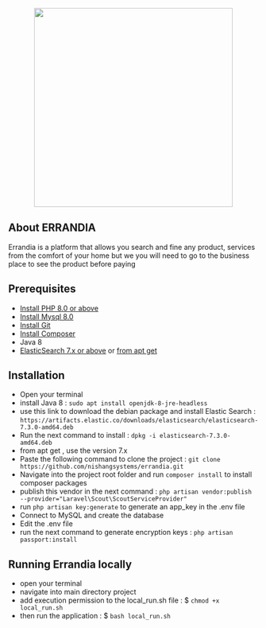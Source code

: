 <p style="text-align: center">
<a href="https://errandia.com/" target="_blank">
<img src="https://errandia.com/assets/admin/logo/errandia-logo.png" width="400"></a>
</p>


## About ERRANDIA

Errandia is a platform that allows you search and fine any product, services from the comfort of your home but we you will need to go to the business place to see the product before paying


## Prerequisites

- [Install PHP 8.0 or above](https://linuxhint.com/install-php-8-ubuntu-22-04/)
- [Install Mysql 8.0](https://www.digitalocean.com/community/tutorials/how-to-install-mysql-on-ubuntu-20-04)
- [Install Git](https://git-scm.com/book/en/v2/Getting-Started-Installing-Git)
- [Install Composer](https://www.digitalocean.com/community/tutorials/how-to-install-and-use-composer-on-ubuntu-20-04)
- Java 8
- [ElasticSearch 7.x or above](https://artifacts.elastic.co/downloads/elasticsearch/elasticsearch-7.3.0-amd64.deb) or [from apt get](https://www.elastic.co/guide/en/elasticsearch/reference/current/deb.html) 

## Installation

- Open your terminal
- install Java 8 : ``sudo apt install openjdk-8-jre-headless``
- use this link to download the debian package and install Elastic Search : ``https://artifacts.elastic.co/downloads/elasticsearch/elasticsearch-7.3.0-amd64.deb``
- Run the next command to install : ``dpkg -i elasticsearch-7.3.0-amd64.deb``
- from apt get , use the version 7.x
- Paste the following command to clone the project : `git clone https://github.com/nishangsystems/errandia.git`
- Navigate into the project root folder and run `composer install` to install composer packages
- publish this vendor in the next command : `php artisan vendor:publish --provider="Laravel\Scout\ScoutServiceProvider"`
- run `php artisan key:generate` to generate an app_key in the .env file
- Connect to MySQL and create the database
- Edit the .env file
- run the next command to generate encryption keys : `php artisan passport:install`


## Running  Errandia locally
 - open your terminal
 - navigate into main directory project 
 - add execution permission to the local_run.sh file :  $ `chmod +x local_run.sh`
 - then run the application : $ `bash local_run.sh`
